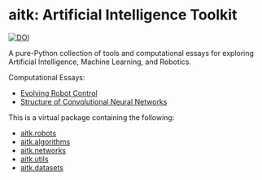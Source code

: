 # aitk: Artificial Intelligence Toolkit

[![DOI](https://zenodo.org/badge/339135763.svg)](https://zenodo.org/badge/latestdoi/339135763)

A pure-Python collection of tools and computational essays for exploring Artificial Intelligence, Machine Learning, and Robotics.

Computational Essays:

* [Evolving Robot Control](https://nbviewer.jupyter.org/github/ArtificialIntelligenceToolkit/aitk/blob/master/notebooks/EvolvingRobotControl.ipynb)
* [Structure of Convolutional Neural Networks](https://nbviewer.jupyter.org/github/ArtificialIntelligenceToolkit/aitk/blob/master/notebooks/Structure_of_Convolutional_Neural_Networks.ipynb)

This is a virtual package containing the following:

* [aitk.robots](https://github.com/ArtificialIntelligenceToolkit/aitk.robots/)
* [aitk.algorithms](https://github.com/ArtificialIntelligenceToolkit/aitk.algorithms/)
* [aitk.networks](https://github.com/ArtificialIntelligenceToolkit/aitk.networks/)
* [aitk.utils](https://github.com/ArtificialIntelligenceToolkit/aitk.utils/)
* [aitk.datasets](https://github.com/ArtificialIntelligenceToolkit/aitk.datasets/)
